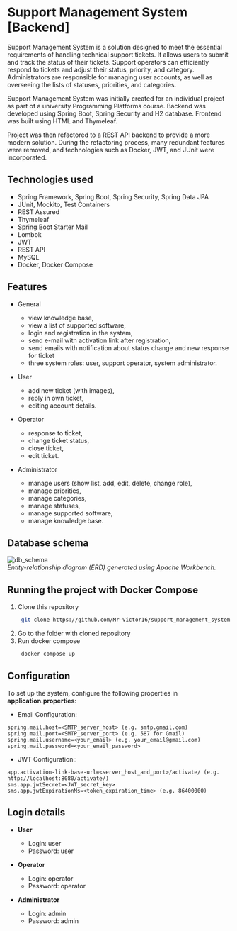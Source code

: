 # Support Management System [Backend]
Support Management System is a solution designed to meet the essential requirements of handling technical support tickets. It allows users to submit and track the status of their tickets. Support operators can efficiently respond to tickets and adjust their status, priority, and category. Administrators are responsible for managing user accounts, as well as overseeing the lists of statuses, priorities, and categories.

Support Management System was initially created for an individual project as part of a university Programming Platforms course. Backend was developed using Spring Boot, Spring Security and H2 database. Frontend was built using HTML and Thymeleaf.

Project was then refactored to a REST API backend to provide a more modern solution. During the refactoring process, many redundant features were removed, and technologies such as Docker, JWT, and JUnit were incorporated.

## Technologies used
+ Spring Framework, Spring Boot, Spring Security, Spring Data JPA
+ JUnit, Mockito, Test Containers
+ REST Assured
+ Thymeleaf
+ Spring Boot Starter Mail
+ Lombok
+ JWT
+ REST API
+ MySQL
+ Docker, Docker Compose

## Features
- General 
  - view knowledge base,
  - view a list of supported software,
  - login and registration in the system,
  - send e-mail with activation link after registration,
  - send emails with notification about status change and new response for ticket
  - three system roles: user, support operator, system administrator.


- User 
  - add new ticket (with images),
  - reply in own ticket,
  - editing account details.


- Operator
  - response to ticket,
  - change ticket status,
  - close ticket,
  - edit ticket.


- Administrator
  - manage users (show list, add, edit, delete, change role),
  - manage priorities,
  - manage categories,
  - manage statuses,
  - manage supported software,
  - manage knowledge base.

##  Database schema
![db_schema](https://github.com/user-attachments/assets/c075a487-595d-49e0-a915-09c12feee1e7)  
_Entity-relationship diagram (ERD) generated using Apache Workbench._

## Running the project with Docker Compose
1. Clone this repository
   ```bash
    git clone https://github.com/Mr-Victor16/support_management_system
   ```
2. Go to the folder with cloned repository
3. Run docker compose
   ```bash
    docker compose up
   ```
   
## Configuration
To set up the system, configure the following properties in **application.properties**:
- Email Configuration:
```
spring.mail.host=<SMTP_server_host> (e.g. smtp.gmail.com)
spring.mail.port=<SMTP_server_port> (e.g. 587 for Gmail)
spring.mail.username=<your_email> (e.g. your_email@gmail.com)
spring.mail.password=<your_email_password>
```
- JWT Configuration::
```
app.activation-link-base-url=<server_host_and_port>/activate/ (e.g. http://localhost:8080/activate/)
sms.app.jwtSecret=<JWT_secret_key>
sms.app.jwtExpirationMs=<token_expiration_time> (e.g. 86400000)
```

## Login details
- **User**
  - Login: user
  - Password: user

- **Operator**
  - Login: operator
  - Password: operator

- **Administrator**
  - Login: admin
  - Password: admin
